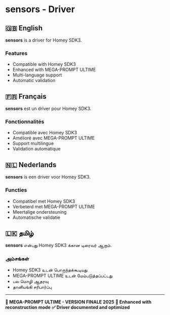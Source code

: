# sensors - Driver

## 🇬🇧 English
**sensors** is a driver for Homey SDK3.

### Features
- Compatible with Homey SDK3
- Enhanced with MEGA-PROMPT ULTIME
- Multi-language support
- Automatic validation

## 🇫🇷 Français
**sensors** est un driver pour Homey SDK3.

### Fonctionnalités
- Compatible avec Homey SDK3
- Amélioré avec MEGA-PROMPT ULTIME
- Support multilingue
- Validation automatique

## 🇳🇱 Nederlands
**sensors** is een driver voor Homey SDK3.

### Functies
- Compatibel met Homey SDK3
- Verbeterd met MEGA-PROMPT ULTIME
- Meertalige ondersteuning
- Automatische validatie

## 🇱🇰 தமிழ்
**sensors** என்பது Homey SDK3 க்கான டிரைவர் ஆகும்.

### அம்சங்கள்
- Homey SDK3 உடன் பொருந்தக்கூடியது
- MEGA-PROMPT ULTIME உடன் மேம்படுத்தப்பட்டது
- பல மொழி ஆதரவு
- தானியங்கி சரிபார்ப்பு

---
**🎯 MEGA-PROMPT ULTIME - VERSION FINALE 2025**
**📅 Enhanced with reconstruction mode**
**✅ Driver documented and optimized**